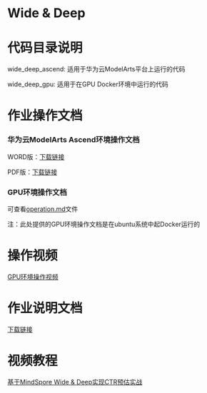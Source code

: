 # Wide & Deep

# 代码目录说明
wide_deep_ascend: 适用于华为云ModelArts平台上运行的代码

wide_deep_gpu: 适用于在GPU Docker环境中运行的代码

# 作业操作文档
### 华为云ModelArts Ascend环境操作文档

WORD版：[下载链接](https://wide-deep-21.obs.cn-north-4.myhuaweicloud.com/Wide_Deep%E4%BD%9C%E4%B8%9A%E6%93%8D%E4%BD%9C%E6%96%87%E6%A1%A3_ascend%E7%8E%AF%E5%A2%83.docx)

PDF版：[下载链接](https://wide-deep-21.obs.cn-north-4.myhuaweicloud.com/Wide_Deep%E4%BD%9C%E4%B8%9A%E6%93%8D%E4%BD%9C%E6%96%87%E6%A1%A3_ascend%E7%8E%AF%E5%A2%83.pdf)

### GPU环境操作文档
可查看[operation.md](https://github.com/mindspore-ai/mindspore-21-days-tutorials/blob/main/chapter5/wide_deep_gpu/operation.md)文件

注：此处提供的GPU环境操作文档是在ubuntu系统中起Docker运行的

# 操作视频
[GPU环境操作视频](https://wide-deep-21.obs.cn-north-4.myhuaweicloud.com/%E6%93%8D%E4%BD%9C%E8%A7%86%E9%A2%91.mp4)

# 作业说明文档
[下载链接](https://wide-deep-21.obs.cn-north-4.myhuaweicloud.com/MindSpore21%E5%A4%A9%E5%AE%9E%E6%88%98%E8%90%A5%E7%AC%AC%E4%BA%94%E8%AE%B2%E4%BD%9C%E4%B8%9A%E8%AF%B4%E6%98%8E%E6%96%87%E6%A1%A3.docx)

# 视频教程
[基于MindSpore Wide & Deep实现CTR预估实战](https://www.bilibili.com/video/BV1CV411y7oj)
